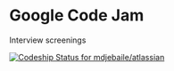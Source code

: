 
# Google Code Jam
Interview screenings 

[ ![Codeship Status for mdjebaile/atlassian](https://codeship.com/projects/29341ad0-cc56-0132-7b8c-6a645e733421/status?branch=master)](https://codeship.com/projects/75999)
